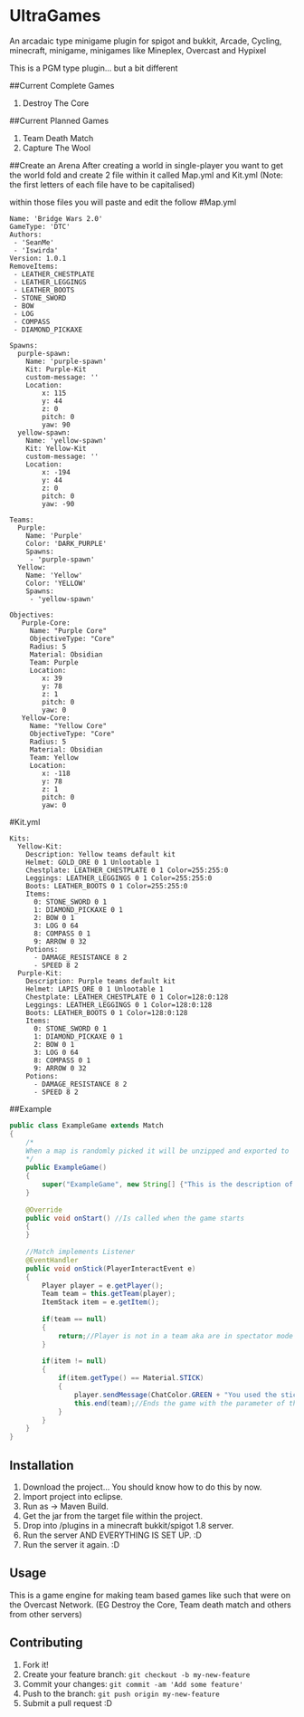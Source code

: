 # UltraGames
An arcadaic type minigame plugin for spigot and bukkit, Arcade, Cycling, minecraft, minigame, minigames like Mineplex, Overcast and Hypixel

This is a PGM type plugin... but a bit different

##Current Complete Games
1. Destroy The Core

##Current Planned Games
1. Team Death Match
2. Capture The Wool

##Create an Arena
After creating a world in single-player you want to get the world fold and create 2 file within it called Map.yml and Kit.yml (Note: the first letters of each file have to be capitalised)

within those files you will paste and edit the follow
#Map.yml
```
Name: 'Bridge Wars 2.0'
GameType: 'DTC'
Authors: 
 - 'SeanMe'
 - 'Iswirda'
Version: 1.0.1
RemoveItems:
 - LEATHER_CHESTPLATE
 - LEATHER_LEGGINGS
 - LEATHER_BOOTS
 - STONE_SWORD
 - BOW
 - LOG
 - COMPASS
 - DIAMOND_PICKAXE

Spawns:
  purple-spawn:
    Name: 'purple-spawn'
    Kit: Purple-Kit
    custom-message: ''
    Location:
        x: 115
        y: 44
        z: 0
        pitch: 0
        yaw: 90
  yellow-spawn:
    Name: 'yellow-spawn'
    Kit: Yellow-Kit
    custom-message: ''
    Location:
        x: -194
        y: 44
        z: 0
        pitch: 0
        yaw: -90

Teams:
  Purple:
    Name: 'Purple'
    Color: 'DARK_PURPLE'
    Spawns:
     - 'purple-spawn'
  Yellow:
    Name: 'Yellow'
    Color: 'YELLOW'
    Spawns:
     - 'yellow-spawn'

Objectives:
   Purple-Core:
     Name: "Purple Core"
     ObjectiveType: "Core"
     Radius: 5
     Material: Obsidian
     Team: Purple
     Location:
        x: 39
        y: 78
        z: 1
        pitch: 0
        yaw: 0
   Yellow-Core:
     Name: "Yellow Core"
     ObjectiveType: "Core"
     Radius: 5
     Material: Obsidian
     Team: Yellow
     Location:
        x: -118
        y: 78
        z: 1
        pitch: 0
        yaw: 0
```

#Kit.yml
```
Kits:
  Yellow-Kit:
    Description: Yellow teams default kit
    Helmet: GOLD_ORE 0 1 Unlootable 1
    Chestplate: LEATHER_CHESTPLATE 0 1 Color=255:255:0
    Leggings: LEATHER_LEGGINGS 0 1 Color=255:255:0
    Boots: LEATHER_BOOTS 0 1 Color=255:255:0
    Items:
      0: STONE_SWORD 0 1 
      1: DIAMOND_PICKAXE 0 1
      2: BOW 0 1
      3: LOG 0 64 
      8: COMPASS 0 1 
      9: ARROW 0 32 
    Potions:
      - DAMAGE_RESISTANCE 8 2
      - SPEED 8 2
  Purple-Kit:
    Description: Purple teams default kit
    Helmet: LAPIS_ORE 0 1 Unlootable 1
    Chestplate: LEATHER_CHESTPLATE 0 1 Color=128:0:128
    Leggings: LEATHER_LEGGINGS 0 1 Color=128:0:128
    Boots: LEATHER_BOOTS 0 1 Color=128:0:128 
    Items:
      0: STONE_SWORD 0 1 
      1: DIAMOND_PICKAXE 0 1
      2: BOW 0 1 
      3: LOG 0 64
      8: COMPASS 0 1
      9: ARROW 0 32 
    Potions:
      - DAMAGE_RESISTANCE 8 2
      - SPEED 8 2
```

##Example
```Java
public class ExampleGame extends Match
{
	/*
	When a map is randomly picked it will be unzipped and exported to 'matches/match_00' then the data in the map.yml is loaded and we get the gametype... Then we create the game based on that gametype. then when the 15 seconds is up for the pregame the method within the game called 'onStart()' is called
	*/
	public ExampleGame()
	{
		super("ExampleGame", new String[] {"This is the description of the game", "..."});
	}
	
	@Override
	public void onStart() //Is called when the game starts
	{
	}
	
	//Match implements Listener
	@EventHandler
	public void onStick(PlayerInteractEvent e)
	{
		Player player = e.getPlayer();
		Team team = this.getTeam(player);
		ItemStack item = e.getItem();
		
		if(team == null)
		{
			return;//Player is not in a team aka are in spectator mode
		}
		
		if(item != null)
		{
			if(item.getType() == Material.STICK)
			{
				player.sendMessage(ChatColor.GREEN + "You used the stick!! :DD");
				this.end(team);//Ends the game with the parameter of the team that won
			}
		}
	}
}
```

## Installation
1. Download the project... You should know how to do this by now.
2. Import project into eclipse.
3. Run as -> Maven Build.
4. Get the jar from the target file within the project.
5. Drop into /plugins in a minecraft bukkit/spigot 1.8 server.
6. Run the server AND EVERYTHING IS SET UP. :D
7. Run the server it again. :D

## Usage
This is a game engine for making team based games like such that were on the Overcast Network. (EG Destroy the Core, Team death match and others from other servers)
## Contributing
1. Fork it!
2. Create your feature branch: `git checkout -b my-new-feature`
3. Commit your changes: `git commit -am 'Add some feature'`
4. Push to the branch: `git push origin my-new-feature`
5. Submit a pull request :D
